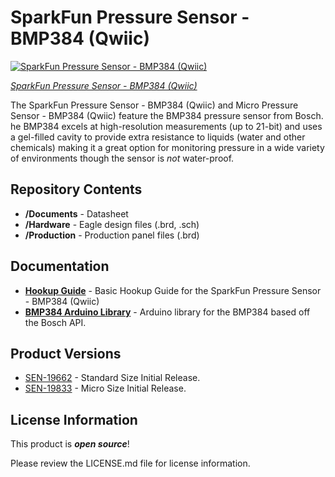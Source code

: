 SparkFun Pressure Sensor - BMP384 (Qwiic) 
=========================================

[![SparkFun Pressure Sensor - BMP384 (Qwiic) ](https://cdn.sparkfun.com/assets/parts/1/9/3/3/8/19662-SparkFun_Pressure_Sensor_-_BMP384__Qwiic_-01.jpg)](https://www.sparkfun.com/products/19662)

[*SparkFun Pressure Sensor - BMP384 (Qwiic)*](https://www.sparkfun.com/products/19662)

The SparkFun Pressure Sensor - BMP384 (Qwiic) and Micro Pressure Sensor - BMP384 (Qwiic) feature the BMP384 pressure sensor from Bosch. he BMP384 excels at high-resolution measurements (up to 21-bit) and uses a gel-filled cavity to provide extra resistance to liquids (water and other chemicals) making it a great option for monitoring pressure in a wide variety of environments though the sensor is <i>not</i> water-proof.

Repository Contents
-------------------
* **/Documents** - Datasheet
* **/Hardware** - Eagle design files (.brd, .sch)
* **/Production** - Production panel files (.brd)

Documentation
-------------
* **[Hookup Guide](https://learn.sparkfun.com/tutorials/qwiic-pressure-sensor-bmp384-hookup-guide)** - Basic Hookup Guide for the SparkFun Pressure Sensor - BMP384 (Qwiic)
* **[BMP384 Arduino Library](https://github.com/sparkfun/SparkFun_BMP384_Arduino_Library)** - Arduino library for the BMP384 based off the Bosch API.

Product Versions
----------------
* [SEN-19662](https://www.sparkfun.com/products/19662) - Standard Size Initial Release.
* [SEN-19833](https://www.sparkfun.com/products/19833) - Micro Size Initial Release.

License Information
-------------------

This product is _**open source**_! 

Please review the LICENSE.md file for license information. 
